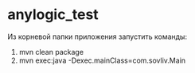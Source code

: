 # anylogic_test
Из корневой папки приложения запустить команды:
1) mvn clean package
2) mvn exec:java -Dexec.mainClass=com.sovliv.Main
